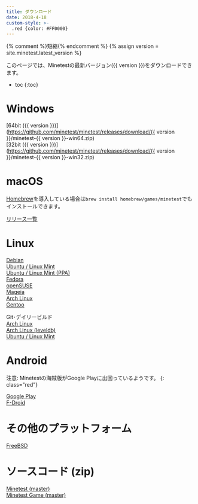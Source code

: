 ```yaml
---
title: ダウンロード
date: 2018-4-18
custom-style: >-
  .red {color: #FF0000}
---
```

{% comment %}短縮{% endcomment %}
{% assign version = site.minetest.latest_version %}

このページでは、Minetestの最新バージョン({{ version }})をダウンロードできます。

- toc
{:toc}

# Windows

[64bit ({{ version }})](https://github.com/minetest/minetest/releases/download/{{ version }}/minetest-{{ version }}-win64.zip)
<br>
[32bit ({{ version }})](https://github.com/minetest/minetest/releases/download/{{ version }}/minetest-{{ version }}-win32.zip)

# macOS

[Homebrew](http://brew.sh)を導入している場合は`brew install homebrew/games/minetest`でもインストールできます。

[リリース一覧](https://github.com/krondor-game/minetest/releases)

# Linux

[Debian](https://packages.debian.org/search?keywords=minetest)
<br>
[Ubuntu / Linux Mint](http://packages.ubuntu.com/search?keywords=minetest)
<br>
[Ubuntu / Linux Mint (PPA)](https://launchpad.net/~minetestdevs/+archive/ubuntu/stable)
<br>
[Fedora](https://apps.fedoraproject.org/packages/minetest)
<br>
[openSUSE](http://software.opensuse.org/package/minetest)
<br>
[Mageia](http://mageia.madb.org/package/show/name/minetest)
<br>
[Arch Linux](https://www.archlinux.org/packages/?q=minetest)
<br>
[Gentoo](http://packages.gentoo.org/package/games-action/minetest)

Git･デイリービルド
<br>
[Arch Linux](https://aur.archlinux.org/packages/minetest-git)
<br>
[Arch Linux (leveldb)](https://aur.archlinux.org/packages/minetest-git-leveldb)
<br>
[Ubuntu / Linux Mint](https://code.launchpad.net/~minetestdevs/+archive/daily-builds/+packages)

# Android

注意: Minetestの海賊版がGoogle Playに出回っているようです。
{: class="red"}

[Google Play](https://play.google.com/store/apps/details?id=net.minetest.minetest)
<br>
[F-Droid](https://f-droid.org/repository/browse/?fdid=net.minetest.minetest)

# その他のプラットフォーム

[FreeBSD](http://www.freshports.org/games/minetest)

# ソースコード (zip)

[Minetest (master)](https://github.com/minetest/minetest/archive/master.zip)
<br>
[Minetest Game (master)](https://github.com/minetest/minetest_game/archive/master.zip)

